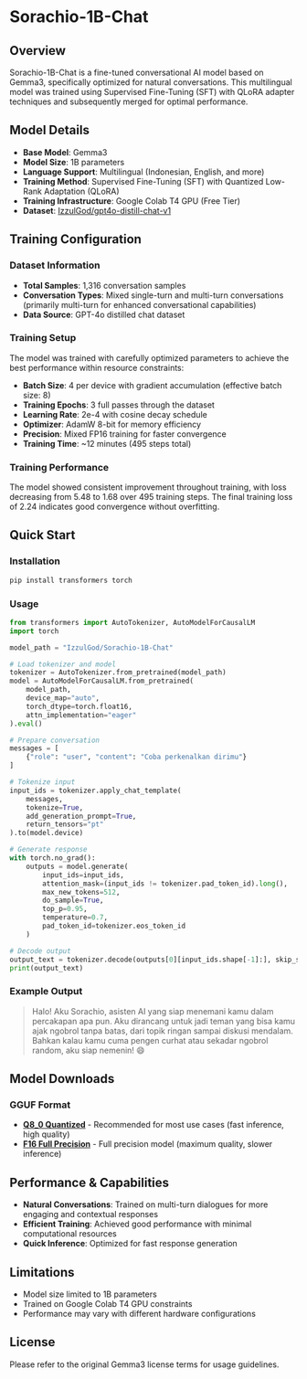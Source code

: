 # Sorachio-1B-Chat

## Overview
Sorachio-1B-Chat is a fine-tuned conversational AI model based on Gemma3, specifically optimized for natural conversations. This multilingual model was trained using Supervised Fine-Tuning (SFT) with QLoRA adapter techniques and subsequently merged for optimal performance.

## Model Details
- **Base Model**: Gemma3
- **Model Size**: 1B parameters
- **Language Support**: Multilingual (Indonesian, English, and more)
- **Training Method**: Supervised Fine-Tuning (SFT) with Quantized Low-Rank Adaptation (QLoRA) 
- **Training Infrastructure**: Google Colab T4 GPU (Free Tier)
- **Dataset**: [IzzulGod/gpt4o-distill-chat-v1](https://huggingface.co/datasets/IzzulGod/gpt4o-distill-chat-v1)

## Training Configuration

### Dataset Information
- **Total Samples**: 1,316 conversation samples
- **Conversation Types**: Mixed single-turn and multi-turn conversations (primarily multi-turn for enhanced conversational capabilities)
- **Data Source**: GPT-4o distilled chat dataset

### Training Setup
The model was trained with carefully optimized parameters to achieve the best performance within resource constraints:

- **Batch Size**: 4 per device with gradient accumulation (effective batch size: 8)
- **Training Epochs**: 3 full passes through the dataset
- **Learning Rate**: 2e-4 with cosine decay schedule
- **Optimizer**: AdamW 8-bit for memory efficiency
- **Precision**: Mixed FP16 training for faster convergence
- **Training Time**: ~12 minutes (495 steps total)

### Training Performance
The model showed consistent improvement throughout training, with loss decreasing from 5.48 to 1.68 over 495 training steps. The final training loss of 2.24 indicates good convergence without overfitting.

## Quick Start

### Installation
```bash
pip install transformers torch
```

### Usage
```python
from transformers import AutoTokenizer, AutoModelForCausalLM
import torch

model_path = "IzzulGod/Sorachio-1B-Chat"

# Load tokenizer and model
tokenizer = AutoTokenizer.from_pretrained(model_path)
model = AutoModelForCausalLM.from_pretrained(
    model_path,
    device_map="auto",
    torch_dtype=torch.float16,
    attn_implementation="eager"
).eval()

# Prepare conversation
messages = [
    {"role": "user", "content": "Coba perkenalkan dirimu"}
]

# Tokenize input
input_ids = tokenizer.apply_chat_template(
    messages,
    tokenize=True,
    add_generation_prompt=True,
    return_tensors="pt"
).to(model.device)

# Generate response
with torch.no_grad():
    outputs = model.generate(
        input_ids=input_ids,
        attention_mask=(input_ids != tokenizer.pad_token_id).long(),
        max_new_tokens=512,
        do_sample=True,
        top_p=0.95,
        temperature=0.7,
        pad_token_id=tokenizer.eos_token_id
    )

# Decode output
output_text = tokenizer.decode(outputs[0][input_ids.shape[-1]:], skip_special_tokens=True)
print(output_text)
```

### Example Output
> Halo! Aku Sorachio, asisten AI yang siap menemani kamu dalam percakapan apa pun.
> Aku dirancang untuk jadi teman yang bisa kamu ajak ngobrol tanpa batas, dari topik ringan sampai diskusi mendalam.
> Bahkan kalau kamu cuma pengen curhat atau sekadar ngobrol random, aku siap nemenin! 😄

## Model Downloads

### GGUF Format
- **[Q8_0 Quantized](https://huggingface.co/IzzulGod/Sorachio-1B-Chat/resolve/main/sorachio-1b-chat-q8_0.gguf?download=true)** - Recommended for most use cases (fast inference, high quality)
- **[F16 Full Precision](https://huggingface.co/IzzulGod/Sorachio-1B-Chat/resolve/main/sorachio-1b-chat-f16.gguf?download=true)** - Full precision model (maximum quality, slower inference)

## Performance & Capabilities

- **Natural Conversations**: Trained on multi-turn dialogues for more engaging and contextual responses
- **Efficient Training**: Achieved good performance with minimal computational resources
- **Quick Inference**: Optimized for fast response generation

## Limitations

- Model size limited to 1B parameters
- Trained on Google Colab T4 GPU constraints
- Performance may vary with different hardware configurations

## License

Please refer to the original Gemma3 license terms for usage guidelines.

